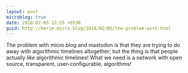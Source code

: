 ```yaml
---
layout: post
microblog: true
date: 2018-02-05 12:25 +0530
guid: http://kerim.micro.blog/2018/02/05/the-problem-with.html
---
```

The problem with micro.blog and mastodon is that they are trying to do away with algorithmic timelines altogether; but the thing is that people actually *like* algorithmic timelines! What we need is a network with open source, transparent, user-configurable, algorithms!
